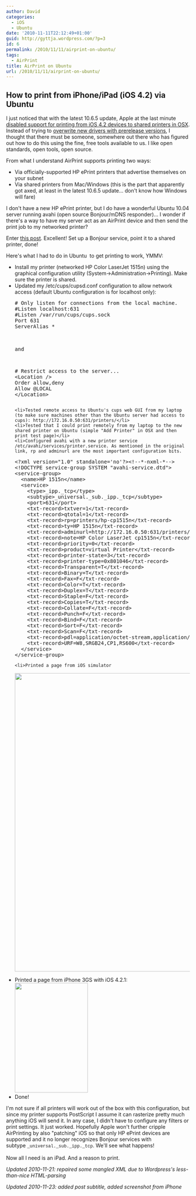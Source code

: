 ```yaml
---
author: David
categories:
  - iOS
  - Ubuntu
date: '2010-11-11T22:12:49+01:00'
guid: http://gyttja.wordpress.com/?p=3
id: 6
permalink: /2010/11/11/airprint-on-ubuntu/
tags:
  - AirPrint
title: AirPrint on Ubuntu
url: /2010/11/11/airprint-on-ubuntu/
---
```



<h2>How to print from iPhone/iPad (iOS 4.2) via Ubuntu</h2>
I just noticed that with the latest 10.6.5 update, Apple at the last minute <a href="http://www.macrumors.com/2010/11/10/steve-jobs-replies-regarding-rumors-of-airprint-issues/" target="_blank">disabled support for printing from iOS 4.2 devices to shared printers in OSX</a>. Instead of trying to <a href="http://blog.steventroughtonsmith.com/2010/11/return-airprint-sharing-to-mac-os-x.html" target="_blank">overwrite new drivers with prerelease versions</a>, I thought that there must be someone, somewhere out there who has figured out how to do this using the fine, free tools available to us. I like open standards, open tools, open source.

<!--more-->

From what I understand AirPrint supports printing two ways:
<ul>
	<li>Via officially-supported HP ePrint printers that advertise themselves on your subnet</li>
	<li>Via shared printers from Mac/Windows (this is the part that apparently got axed, at least in the latest 10.6.5 update... don't know how Windows will fare)</li>
</ul>
I don't have a new HP ePrint printer, but I do have a wonderful Ubuntu 10.04 server running avahi (open source Bonjour/mDNS responder)... I wonder if there's a way to have my server act as an AirPrint device and then send the print job to my networked printer?

Enter <a href="http://www.rho.cc/index.php/linux2/48-misc/104-printing-from-ipad-airprint-via-cups" target="_blank">this post</a>. Excellent! Set up a Bonjour service, point it to a shared printer, done!

Here's what I had to do in Ubuntu  to get printing to work, YMMV:
<ul>
	<li>Install my printer (networked HP Color LaserJet 1515n) using the graphical configuration utility (System-&gt;Administration-&gt;Printing). Make sure the printer is shared.</li>
	<li>Updated my /etc/cups/cupsd.conf configuration to allow network access (default Ubuntu configuration is for localhost only):
<pre language="bash">
# Only listen for connections from the local machine.
#Listen localhost:631
#Listen /var/run/cups/cups.sock
Port 631
ServerAlias *
</bash>

and

<pre language="bash">
# Restrict access to the server...
&lt;Location /&gt;
Order allow,deny
Allow @LOCAL
&lt;/Location&gt;
</pre></li>
	<li>Tested remote access to Ubuntu's cups web GUI from my laptop (to make sure machines other than the Ubuntu server had access to cups): http://172.16.0.50:631/printers/</li>
	<li>Tested that I could print remotely from my laptop to the new shared printer on Ubuntu (simple "Add Printer" in OSX and then print test page)</li>
	<li>Configured avahi with a new printer service /etc/avahi/services/printer.service. As mentioned in the original link, rp and adminurl are the most important configuration bits.
<pre language="bash">
&lt;?xml version=&quot;1.0&quot; standalone='no'?&gt;&lt;!--*-nxml-*--&gt;
&lt;!DOCTYPE service-group SYSTEM &quot;avahi-service.dtd&quot;&gt;
&lt;service-group&gt;
  &lt;name&gt;HP 1515n&lt;/name&gt;
  &lt;service&gt;
    &lt;type&gt;_ipp._tcp&lt;/type&gt;
    &lt;subtype&gt;_universal._sub._ipp._tcp&lt;/subtype&gt;
    &lt;port&gt;631&lt;/port&gt;
    &lt;txt-record&gt;txtver=1&lt;/txt-record&gt;
    &lt;txt-record&gt;qtotal=1&lt;/txt-record&gt;
    &lt;txt-record&gt;rp=printers/hp-cp1515n&lt;/txt-record&gt;
    &lt;txt-record&gt;ty=HP 1515n&lt;/txt-record&gt;
    &lt;txt-record&gt;adminurl=http://172.16.0.50:631/printers/hp-cp1515n&lt;/txt-record&gt;
    &lt;txt-record&gt;note=HP Color LaserJet cp1515n&lt;/txt-record&gt;
    &lt;txt-record&gt;priority=0&lt;/txt-record&gt;
    &lt;txt-record&gt;product=virtual Printer&lt;/txt-record&gt;
    &lt;txt-record&gt;printer-state=3&lt;/txt-record&gt;
    &lt;txt-record&gt;printer-type=0x801046&lt;/txt-record&gt;
    &lt;txt-record&gt;Transparent=T&lt;/txt-record&gt;
    &lt;txt-record&gt;Binary=T&lt;/txt-record&gt;
    &lt;txt-record&gt;Fax=F&lt;/txt-record&gt;
    &lt;txt-record&gt;Color=T&lt;/txt-record&gt;
    &lt;txt-record&gt;Duplex=T&lt;/txt-record&gt;
    &lt;txt-record&gt;Staple=F&lt;/txt-record&gt;
    &lt;txt-record&gt;Copies=T&lt;/txt-record&gt;
    &lt;txt-record&gt;Collate=F&lt;/txt-record&gt;
    &lt;txt-record&gt;Punch=F&lt;/txt-record&gt;
    &lt;txt-record&gt;Bind=F&lt;/txt-record&gt;
    &lt;txt-record&gt;Sort=F&lt;/txt-record&gt;
    &lt;txt-record&gt;Scan=F&lt;/txt-record&gt;
    &lt;txt-record&gt;pdl=application/octet-stream,application/pdf,application/postscript,image/jpeg,image/png,image/urf&lt;/txt-record&gt;
    &lt;txt-record&gt;URF=W8,SRGB24,CP1,RS600&lt;/txt-record&gt;
  &lt;/service&gt;
&lt;/service-group&gt;
</pre></li>
	<li>Printed a page from iOS simulator
<a href="https://david.gyttja.com/wp-content/uploads/2010/11/print-dn.png"><img class="alignnone size-full wp-image-9" title="AirPrinting DN från iOS simulator" src="https://david.gyttja.com/wp-content/uploads/2010/11/print-dn.png" alt="" width="630" height="816" /></a></li>
	<li>Printed a page from iPhone 3GS with iOS 4.2.1:
<img class="alignnone size-medium wp-image-93" title="iphone-airprint" src="https://david.gyttja.com/wp-content/uploads/2010/11/iphone-airprint.png?w=200" alt="" width="200" height="300" /></li>
	<li>Done!</li>
</ul>
I'm not sure if all printers will work out of the box with this configuration, but since my printer supports PostScript I assume it can rasterize pretty much anything iOS will send it. In any case, I didn't have to configure any filters or print settings. It just worked. Hopefully Apple won't further cripple AirPrinting by also "patching" iOS so that only HP ePrint devices are supported and it no longer recognizes Bonjour services with subtype <span style="font-family:Consolas, Monaco, 'Courier New', Courier, monospace;line-height:18px;font-size:12px;white-space:pre;">_universal._sub._ipp._tcp</span>. We'll see what happens!

Now all I need is an iPad. And a reason to print.

<em>Updated 2010-11-21: repaired some mangled XML due to Wordpress's less-than-nice HTML-parsing</em>

<em>Updated 2010-11-23: added post subtitle, added screenshot from iPhone</em>